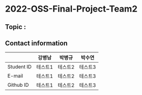 # 2022-OSS-Final-Project-Team2

## Topic : 

## Contact information
||강병남|박병규|박수연|
|---|---|---|---|
|Student ID|테스트1|테스트2|테스트3|
|E-mail|테스트1|테스트2|테스트3|
|Github ID|테스트1|테스트2|테스트3|
